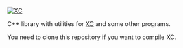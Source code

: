 [![XC](https://github.com/lcpt/xc/blob/master/doc/logo/xc_logo_100x80.jpeg)](https://sites.google.com/site/xcfemanalysis)

C++ library with utilities for <a href="https://github.com/lcpt/xc" target="_new">XC</a> and some other programs.

You need to clone this repository if you want to compile XC.
